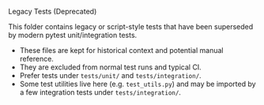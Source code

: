 Legacy Tests (Deprecated)

This folder contains legacy or script-style tests that have been superseded by modern pytest unit/integration tests.

- These files are kept for historical context and potential manual reference.
- They are excluded from normal test runs and typical CI.
- Prefer tests under `tests/unit/` and `tests/integration/`.
- Some test utilities live here (e.g. `test_utils.py`) and may be imported by a few integration tests under `tests/integration/`.
